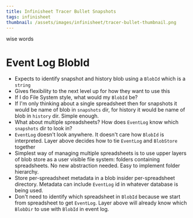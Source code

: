 ```yaml
---
title: Infinisheet Tracer Bullet Snapshots
tags: infinisheet
thumbnail: /assets/images/infinisheet/tracer-bullet-thumbnail.png
---
```


wise words

# Event Log BlobId

* Expects to identify snapshot and history blob using a `BlobId` which is a `string`
* Gives flexibility to the next level up for how they want to use this
* If I do File System style, what would my `BlobId` be?
* If I'm only thinking about a single spreadsheet then for snapshots it would be name of blob in `snapshots` dir, for history it would be name of blob in `history` dir. Simple enough.
* What about multiple spreadsheets? How does `EventLog` know which `snapshots` dir to look in? 
* `EventLog` doesn't look anywhere. It doesn't care how `BlobId` is interpreted. Layer above decides how to tie `EventLog` and `BlobStore` together
* Simplest way of managing multiple spreadsheets is to use upper layers of blob store as a user visible file system: folders containing spreadsheets. No new abstraction needed. Easy to implement folder hierarchy. 
* Store per-spreadsheet metadata in a blob insider per-spreadsheet directory. Metadata can include `EventLog` id in whatever database is being used.
* Don't need to identify which spreadsheet in `BlobId` because we start from spreadsheet to get `EventLog`. Layer above will already know which `BlobDir` to use with `BlobId` in event log. 


